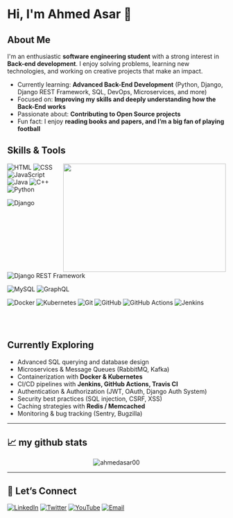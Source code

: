 # Hi, I'm Ahmed Asar 👋

## About Me 

I'm an enthusiastic **software engineering student** with a strong interest in **Back-end development**.
I enjoy solving problems, learning new technologies, and working on creative projects that make an impact.

-  Currently learning: **Advanced Back-End Development** (Python, Django, Django REST Framework, SQL, DevOps, Microservices, and more)
-  Focused on: **Improving my skills and deeply understanding how the Back-End works**
-  Passionate about: **Contributing to Open Source projects**
-  Fun fact: I enjoy **reading books and papers, and I’m a big fan of playing football**



##  Skills & Tools  

<img align="right" height="250" width="375" alt="" src="https://raw.githubusercontent.com/iampavangandhi/iampavangandhi/master/gifs/coder.gif" />

![HTML](https://img.shields.io/badge/-HTML-E34F26?style=flat-square&logo=html5&logoColor=white)
![CSS](https://img.shields.io/badge/-CSS-1572B6?style=flat-square&logo=css3&logoColor=white)
![JavaScript](https://img.shields.io/badge/-JavaScript-F7DF1E?style=flat-square&logo=javascript&logoColor=black)
![Java](https://img.shields.io/badge/Java-007396?style=flat-square&logo=java&logoColor=white)
![C++](https://img.shields.io/badge/C++-00599C?style=flat-square&logo=c%2B%2B&logoColor=white)
![Python](https://img.shields.io/badge/Python-3776AB?style=flat-square&logo=python&logoColor=white)

![Django](https://img.shields.io/badge/Django-092E20?style=flat-square&logo=django&logoColor=white)
![Django REST Framework](https://img.shields.io/badge/Django%20REST%20Framework-black?style=flat-square&logo=django&logoColor=white)

![MySQL](https://img.shields.io/badge/MySQL-4479A1?style=flat-square&logo=mysql&logoColor=white)
![GraphQL](https://img.shields.io/badge/GraphQL-E10098?style=flat-square&logo=graphql&logoColor=white)

![Docker](https://img.shields.io/badge/Docker-2496ED?style=flat-square&logo=docker&logoColor=white)
![Kubernetes](https://img.shields.io/badge/Kubernetes-326CE5?style=flat-square&logo=kubernetes&logoColor=white)
![Git](https://img.shields.io/badge/Git-F05032?style=flat-square&logo=git&logoColor=white)
![GitHub](https://img.shields.io/badge/GitHub-181717?style=flat-square&logo=github&logoColor=white)
![GitHub Actions](https://img.shields.io/badge/GitHub%20Actions-2088FF?style=flat-square&logo=github-actions&logoColor=white)
![Jenkins](https://img.shields.io/badge/Jenkins-D24939?style=flat-square&logo=jenkins&logoColor=white)


<br><br>

##  Currently Exploring  
- Advanced SQL querying and database design  
- Microservices & Message Queues (RabbitMQ, Kafka)  
- Containerization with **Docker & Kubernetes**  
- CI/CD pipelines with **Jenkins, GitHub Actions, Travis CI**  
- Authentication & Authorization (JWT, OAuth, Django Auth System)  
- Security best practices (SQL injection, CSRF, XSS)  
- Caching strategies with **Redis / Memcached**  
- Monitoring & bug tracking (Sentry, Bugzilla)  

---
## 📈 my github stats

<p align="center"> <img src="https://github-readme-stats.vercel.app/api?username=ahmedasar00&show_icons=true&theme=gotham" alt="ahmedasar00" />

---

## 🔗 Let’s Connect  

[![LinkedIn](https://img.shields.io/badge/LinkedIn-0A66C2?style=flat-square&logo=linkedin&logoColor=white)](https://www.linkedin.com/in/ahmed-asar-466aa5283/)
[![Twitter](https://img.shields.io/badge/Twitter-1DA1F2?style=flat-square&logo=twitter&logoColor=white)](https://twitter.com/ahmedasartech)
[![YouTube](https://img.shields.io/badge/YouTube-FF0000?style=flat-square&logo=youtube&logoColor=white)](https://www.youtube.com/@Ahmed_Asar)
[![Email](https://img.shields.io/badge/Email-Contact%20Me-D14836?style=flat-square&logo=gmail&logoColor=white)](mailto:ahmedasartech@outlook.com)
